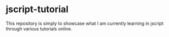 jscript-tutorial
================

This repository is simply to showcase what I am currently learning in jscript through various tutorials online.
